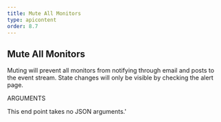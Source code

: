 ```yaml
---
title: Mute All Monitors
type: apicontent
order: 8.7
---
```


## Mute All Monitors
Muting will prevent all monitors from notifying through email and posts to the event stream. State changes will only be visible by checking the alert page.

ARGUMENTS

This end point takes no JSON arguments.'